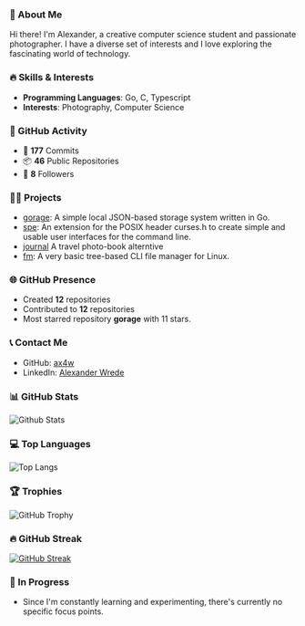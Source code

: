 ### 📖 About Me
Hi there! I'm Alexander, a creative computer science student and passionate photographer. I have a diverse set of interests and I love exploring the fascinating world of technology.

### 🔥 Skills & Interests
- **Programming Languages**: Go, C, Typescript
- **Interests**: Photography, Computer Science

### 🚀 GitHub Activity

- 🌟 **177** Commits
- 📦 **46** Public Repositories
- 👥 **8** Followers

### 👨‍💻 Projects

- [gorage](https://github.com/ax4w/gorage): A simple local JSON-based storage system written in Go.
- [spe](https://github.com/ax4w/spe): An extension for the POSIX header curses.h to create simple and usable user interfaces for the command line.
- [journal](https://github.com/ax4w/journal) A travel photo-book alterntive
- [fm](https://github.com/ax4w/fm): A very basic tree-based CLI file manager for Linux.

### 🌐 GitHub Presence

- Created **12** repositories
- Contributed to **12** repositories
- Most starred repository **gorage** with 11 stars.

### 📞 Contact Me
- GitHub: [ax4w](https://github.com/ax4w)
- LinkedIn: [Alexander Wrede](https://www.linkedin.com/in/ax4w)

### 📊 GitHub Stats

![Github Stats](https://github-readme-stats.vercel.app/api?username=ax4w)

### 💻 Top Languages

![Top Langs](https://github-readme-stats.vercel.app/api/top-langs/?username=ax4w)

### 🏆 Trophies

![GitHub Trophy](https://github-profile-trophy.vercel.app/?username=ax4w)

### 🔥 GitHub Streak

[![GitHub Streak](https://streak-stats.demolab.com/?user=ax4w)](https://streak-stats.demolab.com/?user=ax4w)

### 🚧 In Progress

- Since I'm constantly learning and experimenting, there's currently no specific focus points.
